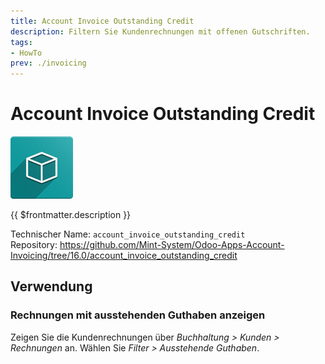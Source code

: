 ```yaml
---
title: Account Invoice Outstanding Credit
description: Filtern Sie Kundenrechnungen mit offenen Gutschriften.
tags:
- HowTo
prev: ./invoicing
---
```

# Account Invoice Outstanding Credit
![icon_oms_box](attachments/icon_oms_box.png)

{{ $frontmatter.description }}

Technischer Name: `account_invoice_outstanding_credit`\
Repository: <https://github.com/Mint-System/Odoo-Apps-Account-Invoicing/tree/16.0/account_invoice_outstanding_credit>

## Verwendung

### Rechnungen mit ausstehenden Guthaben anzeigen

Zeigen Sie die Kundenrechnungen über *Buchhaltung > Kunden > Rechnungen* an. Wählen Sie *Filter > Ausstehende Guthaben*.

